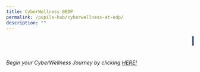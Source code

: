 ```yaml
---
title: CyberWellness @EDP
permalink: /pupils-hub/cyberwellness-at-edp/
description: ""
---
```

<marquee> <div style="background-color: #204795; color: #ffffff; font-size: 18px; padding: 2px; text-align: center;">Begin your CyberWellness Journey by clicking the link below.</div><br></marquee>

###### Begin your CyberWellness Journey by clicking [HERE!](http://edpcw.weebly.com/)